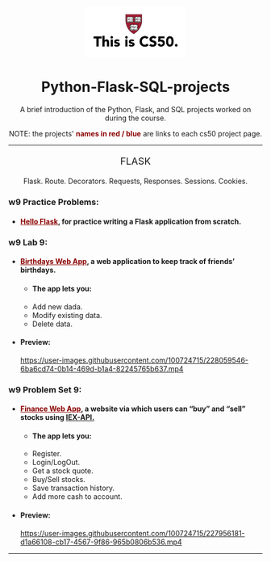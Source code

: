 <div align="center">
  <a href="https://cs50.harvard.edu/x/2023/" target="_blank">
    <img alt="cs50 logo" src="readme-src/thisiscs50.png" width="200">
  </a>
</div>

<h1 align="center">Python-Flask-SQL-projects</h1>

<p align="center">A brief introduction of the Python, Flask, and SQL projects worked on during the course.</p>

<p align="center">NOTE: the projects' <strong style="color: darkRed">names in red / blue</strong> are links to each cs50 project page.</p>

---

<p align="center" style="font-size: 1.2rem">FLASK</p>

<p align="center">Flask. Route. Decorators. Requests, Responses. Sessions. Cookies.</p>

### w9 Practice Problems:

- #### <a href="https://cs50.harvard.edu/x/2023/problems/9/helloflask/" style="color: darkRed">Hello Flask</a>, for practice writing a Flask application from scratch.

### w9 Lab 9:

- #### <a href="https://cs50.harvard.edu/x/2023/labs/9/" style="color: darkRed">Birthdays Web App</a>, a web application to keep track of friends’ birthdays.

  - #### The app lets you:
  - Add new dada.
  - Modify existing data.
  - Delete data.

- #### Preview:
  https://user-images.githubusercontent.com/100724715/228059546-6ba6cd74-0b14-469d-b1a4-82245765b637.mp4

### w9 Problem Set 9:

- #### <a href="" style="color: darkRed">Finance Web App</a>, a website via which users can “buy” and “sell” stocks using <a href="https://www.iexexchange.io/products/market-data-connectivity">IEX-API.</a>

  - #### The app lets you:
  - Register.
  - Login/LogOut.
  - Get a stock quote.
  - Buy/Sell stocks.
  - Save transaction history.
  - Add more cash to account.

- #### Preview:
  https://user-images.githubusercontent.com/100724715/227956181-d1a66108-cb17-4567-9f86-965b0806b536.mp4

---
